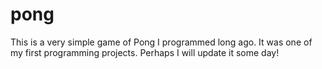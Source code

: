 # pong
This is a very simple game of Pong I programmed long ago. It was one of my first programming projects. Perhaps I will update it some day!
